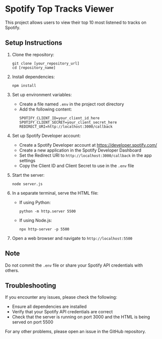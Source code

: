 # Spotify Top Tracks Viewer

This project allows users to view their top 10 most listened to tracks on Spotify.

## Setup Instructions

1. Clone the repository:
   ```
   git clone [your_repository_url]
   cd [repository_name]
   ```

2. Install dependencies:
   ```
   npm install
   ```

3. Set up environment variables:
   - Create a file named `.env` in the project root directory
   - Add the following content:
     ```
     SPOTIFY_CLIENT_ID=your_client_id_here
     SPOTIFY_CLIENT_SECRET=your_client_secret_here
     REDIRECT_URI=http://localhost:3000/callback
     ```

4. Set up Spotify Developer account:
   - Create a Spotify Developer account at https://developer.spotify.com/
   - Create a new application in the Spotify Developer Dashboard
   - Set the Redirect URI to `http://localhost:3000/callback` in the app settings
   - Copy the Client ID and Client Secret to use in the `.env` file

5. Start the server:
   ```
   node server.js
   ```

6. In a separate terminal, serve the HTML file:
   - If using Python:
     ```
     python -m http.server 5500
     ```
   - If using Node.js:
     ```
     npx http-server -p 5500
     ```

7. Open a web browser and navigate to `http://localhost:5500`

## Note

Do not commit the `.env` file or share your Spotify API credentials with others.

## Troubleshooting

If you encounter any issues, please check the following:
- Ensure all dependencies are installed
- Verify that your Spotify API credentials are correct
- Check that the server is running on port 3000 and the HTML is being served on port 5500

For any other problems, please open an issue in the GitHub repository.
